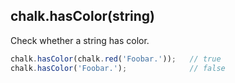 
## chalk.hasColor(string)

Check whether a string has color.

```js
chalk.hasColor(chalk.red('Foobar.'));   // true
chalk.hasColor('Foobar.');              // false
```
